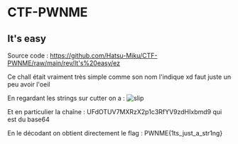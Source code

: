 # CTF-PWNME
## It's easy

Source code : https://github.com/Hatsu-Miku/CTF-PWNME/raw/main/rev/It's%20easy/ez

Ce chall était vraiment très simple comme son nom l'indique xd faut juste un peu avoir l'oeil

En regardant les strings sur cutter on a :
![slip](https://user-images.githubusercontent.com/108684684/177326426-508ad78d-75b8-418f-9869-6fca9b81c743.PNG)

Et en particulier la chaîne : UFdOTUV7MXRzX2p1c3RfYV9zdHIxbmd9 qui est du base64

En le décodant on obtient directement le flag : PWNME{1ts_just_a_str1ng}
